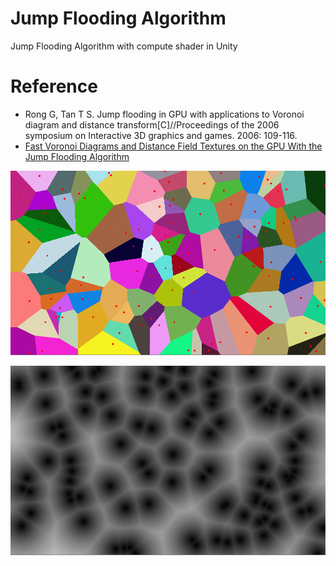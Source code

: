 # Jump Flooding Algorithm
Jump Flooding Algorithm with compute shader in Unity
# Reference
- Rong G, Tan T S. Jump flooding in GPU with applications to Voronoi diagram and distance transform[C]//Proceedings of the 2006 symposium on Interactive 3D graphics and games. 2006: 109-116.
- [Fast Voronoi Diagrams and Distance Field Textures on the GPU With the Jump Flooding Algorithm](https://blog.demofox.org/2016/02/29/fast-voronoi-diagrams-and-distance-dield-textures-on-the-gpu-with-the-jump-flooding-algorithm/)

![VoronoiDiagram](https://github.com/alpacasking/JumpFloodingAlgorithm/blob/master/VoronoiDiagram.png "Voronoi Diagram")

![DistanceTransform](https://github.com/alpacasking/JumpFloodingAlgorithm/blob/master/DistanceTransform.png "Distance Transform")
